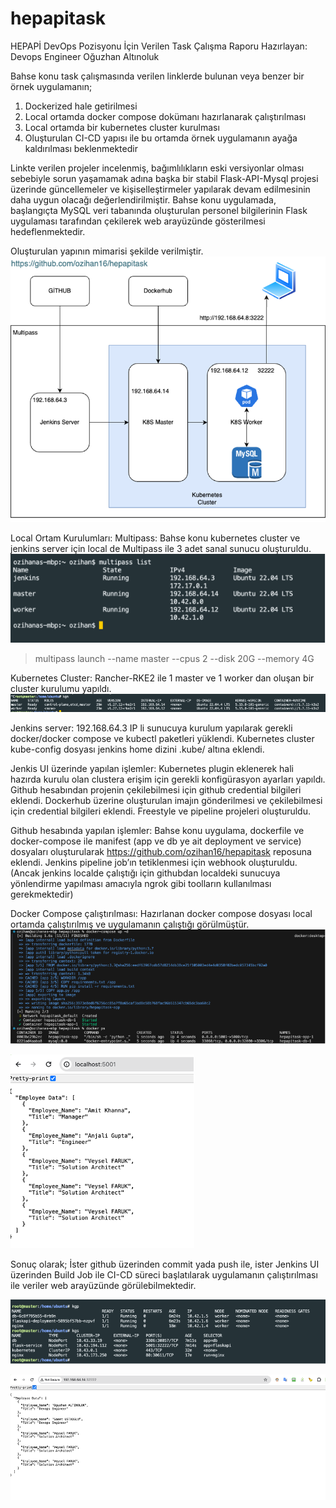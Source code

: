 # hepapitask
HEPAPİ DevOps Pozisyonu İçin Verilen Task Çalışma Raporu
Hazırlayan: Devops Engineer Oğuzhan Altınoluk


Bahse konu task çalışmasında verilen linklerde bulunan veya benzer bir örnek uygulamanın;
1.	Dockerized hale getirilmesi
2.	Local ortamda docker compose dokümanı hazırlanarak çalıştırılması
3.	Local ortamda bir kubernetes cluster kurulması
4.	Oluşturulan CI-CD yapısı ile bu ortamda örnek uygulamanın ayağa kaldırılması beklenmektedir

Linkte verilen projeler incelenmiş, bağımlılıkların eski versiyonlar olması sebebiyle sorun yaşamamak adına başka bir stabil Flask-API-Mysql projesi üzerinde güncellemeler ve kişiselleştirmeler yapılarak devam edilmesinin daha uygun olacağı değerlendirilmiştir.
Bahse konu uygulamada, başlangıçta MySQL veri tabanında oluşturulan personel bilgilerinin Flask uygulaması tarafından çekilerek web arayüzünde gösterilmesi hedeflenmektedir.

Oluşturulan yapının mimarisi şekilde verilmiştir.
![alt text](image.png)
 
Local Ortam Kurulumları:
Multipass:
Bahse konu kubernetes cluster ve jenkins server için local de Multipass ile 3 adet sanal sunucu oluşturuldu.
![alt text](image-1.png)
>multipass launch --name master --cpus 2 --disk 20G --memory 4G

Kubernetes Cluster:
Rancher-RKE2 ile 1 master ve 1 worker dan oluşan bir cluster kurulumu yapıldı.
![alt text](image-2.png) 

Jenkins server: 
192.168.64.3 IP li sunucuya kurulum yapılarak gerekli docker/docker compose ve kubectl paketleri yüklendi. Kubernetes cluster kube-config dosyası jenkins home dizini .kube/ altına eklendi.

Jenkis UI üzerinde yapılan işlemler:
Kubernetes plugin eklenerek hali hazırda kurulu olan clustera erişim için gerekli konfigürasyon ayarları yapıldı.
Github hesabından projenin çekilebilmesi için github credential bilgileri eklendi.
Dockerhub üzerine oluşturulan imajın gönderilmesi ve çekilebilmesi için credential bilgileri eklendi.
Freestyle ve pipeline projeleri oluşturuldu.

Github hesabında yapılan işlemler:
Bahse konu uygulama, dockerfile ve docker-compose ile manifest (app ve db ye ait deployment ve service) dosyaları oluşturularak https://github.com/ozihan16/hepapitask reposuna eklendi. 
Jenkins pipeline job’ın tetiklenmesi için webhook oluşturuldu. (Ancak jenkins localde çalıştığı için githubdan localdeki sunucuya yönlendirme yapılması amacıyla ngrok gibi toolların kullanılması gerekmektedir)


Docker Compose çalıştırılması:
Hazırlanan docker compose dosyası local ortamda çalıştırılmış ve uygulamanın çalıştığı görülmüştür.
![alt text](image-3.png) 
 
 ![alt text](image-4.png)

Sonuç olarak;
İster github üzerinden commit yada push ile, ister Jenkins UI üzerinden Build Job ile CI-CD süreci başlatılarak uygulamanın
çalıştırılması ile veriler web arayüzünde görülebilmektedir.
 
![alt text](image-5.png) 

![alt text](image-6.png)
